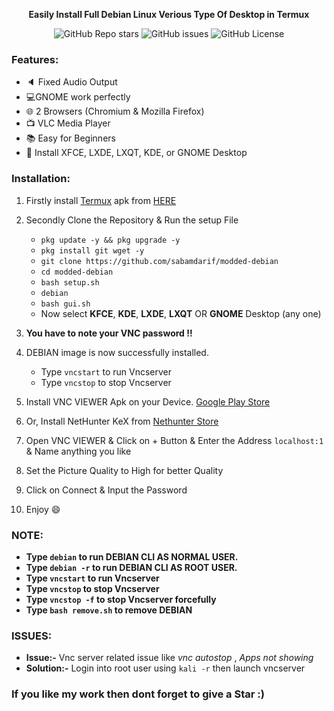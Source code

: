 
<p align="center"><b>Easily Install Full Debian Linux Verious Type Of Desktop in Termux</b></p>

<div align="center">
   
![GitHub Repo stars](https://img.shields.io/github/stars/sabamdarif/modded-debian)
![GitHub issues](https://img.shields.io/github/issues/sabamdarif/modded-debian)
![GitHub License](https://img.shields.io/github/license/sabamdarif/modded-debian%20)

</div>

### Features:

- :speaker: Fixed Audio Output
- :computer:GNOME work perfectly
- :globe_with_meridians: 2 Browsers (Chromium & Mozilla Firefox)
- :tv: VLC Media Player
- :books: Easy for Beginners
- :hammer: Install XFCE, LXDE, LXQT, KDE, or GNOME Desktop

### Installation:

1. Firstly install [Termux](https://termux.com) apk from [HERE](https://f-droid.org/repo/com.termux_118.apk)
2. Secondly Clone the Repository & Run the setup File

   - `pkg update -y && pkg upgrade -y`
   - `pkg install git wget -y`
   - `git clone https://github.com/sabamdarif/modded-debian`
   - `cd modded-debian`
   - `bash setup.sh`
   - `debian`
   - `bash gui.sh`
   - Now select **KFCE**, **KDE**, **LXDE**, **LXQT** OR **GNOME** Desktop (any one)


3. **You have to note your VNC password !!**
4. DEBIAN image is now successfully installed.

   - Type `vncstart` to run Vncserver
   - Type `vncstop` to stop Vncserver

5. Install VNC VIEWER Apk on your Device. [Google Play Store](https://play.google.com/store/apps/details?id=com.realvnc.viewer.android&hl=en)
6. Or, Install NetHunter KeX from [Nethunter Store](https://store.nethunter.com/en/packages/com.offsec.nethunter.kex/)

7. Open VNC VIEWER & Click on + Button & Enter the Address `localhost:1` & Name anything you like
8. Set the Picture Quality to High for better Quality
9. Click on Connect & Input the Password
10. Enjoy :smile:

### NOTE:

- **Type `debian` to run DEBIAN CLI AS NORMAL USER.**
- **Type `debian -r` to run DEBIAN CLI AS ROOT USER.**
- **Type `vncstart` to run Vncserver**
- **Type `vncstop` to stop Vncserver**
- **Type `vncstop -f` to stop Vncserver forcefully**
- **Type `bash remove.sh` to remove DEBIAN**

### ISSUES:
- **Issue:-** Vnc server related issue like *vnc autostop* , *Apps not showing*
- **Solution:-** Login into root user using `kali -r` then launch vncserver

### If you like my work then dont forget to give a Star :)
